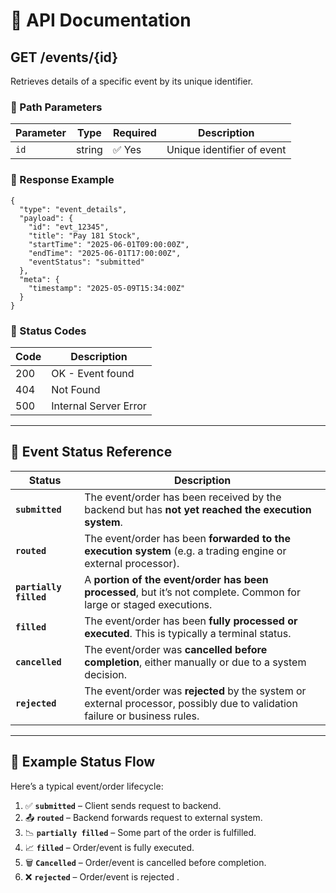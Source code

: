 # 📘 API Documentation

## **GET /events/{id}**

Retrieves details of a specific event by its unique identifier.

### 🔹 Path Parameters

| Parameter | Type   | Required | Description                |
| --------- | ------ | -------- | -------------------------- |
| `id`      | string | ✅ Yes    | Unique identifier of event |

### 🔹 Response Example

```Payload
{
  "type": "event_details",
  "payload": {
    "id": "evt_12345",
    "title": "Pay 181 Stock",
    "startTime": "2025-06-01T09:00:00Z",
    "endTime": "2025-06-01T17:00:00Z",
    "eventStatus": "submitted"
  },
  "meta": {
    "timestamp": "2025-05-09T15:34:00Z"
  }
}
```

### 🔹 Status Codes

| Code | Description           |
| ---- | --------------------- |
| 200  | OK - Event found      |
| 404  | Not Found             |
| 500  | Internal Server Error |

---

## 🎯 Event Status Reference

| Status                 | Description                                                                                                                 |
| ---------------------- | --------------------------------------------------------------------------------------------------------------------------- |
| **`submitted`**        | The event/order has been received by the backend but has **not yet reached the execution system**.                          |
| **`routed`**           | The event/order has been **forwarded to the execution system** (e.g. a trading engine or external processor).               |
| **`partially filled`** | A **portion of the event/order has been processed**, but it’s not complete. Common for large or staged executions.          |
| **`filled`**           | The event/order has been **fully processed or executed**. This is typically a terminal status.                              |
| **`cancelled`**        | The event/order was **cancelled before completion**, either manually or due to a system decision.                           |
| **`rejected`**         | The event/order was **rejected** by the system or external processor, possibly due to validation failure or business rules. |

---

## 🔁 Example Status Flow

Here’s a typical event/order lifecycle:

1. ✅ **`submitted`** – Client sends request to backend.
2. 📤 **`routed`** – Backend forwards request to external system.
3. 📉 **`partially filled`** – Some part of the order is fulfilled.
4. 📈 **`filled`** – Order/event is fully executed.
5. 🗑️ **`Cancelled`** – Order/event is cancelled before completion.
5. ❌ **`rejected`** – Order/event is rejected .
